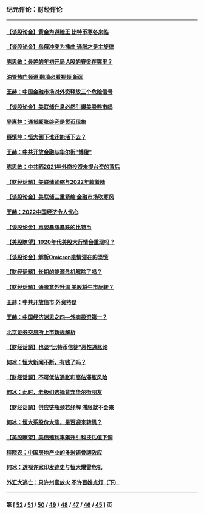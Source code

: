 ### 纪元评论：财经评论
---
#### [【谈股论金】黄金为避险王 比特币寒冬来临](../../pages/nsc1026/n13600406.md?03090330) 
#### [【谈股论金】乌俄冲突为插曲 通胀才是主旋律](../../pages/nsc1026/n13576797.md?03090330) 
#### [陈思敏：最差的年初开局 A股的脊梁在哪里？](../../pages/nsc1026/n13558359.md?03090330) 
#### [油管热门频道 翻墙必看视频 新闻](ok?03090330)
#### [王赫：中国金融市场对外资释放三个危险信号](../../pages/nsc1026/n13546389.md?03090330) 
#### [【谈股论金】美联储升息必然引爆美股熊市吗](../../pages/nsc1026/n13519194.md?03090330) 
#### [吴惠林：通货膨胀终究是货币现象](../../pages/nsc1026/n13512979.md?03090330) 
#### [蔡慎坤：恒大倒下谁还能活下去？](../../pages/nsc1026/n13501831.md?03090330) 
#### [王赫：中共开放金融与华尔街“博傻”](../../pages/nsc1026/n13501138.md?03090330) 
#### [陈思敏：中共晒2021年外商投资未提台资的背后](../../pages/nsc1026/n13501057.md?03090330) 
#### [【财经话题】美联储紧缩与2022年软着陆](../../pages/nsc1026/n13498354.md?03090330) 
#### [【谈股论金】美联储三重紧缩 金融市场吹寒风](../../pages/nsc1026/n13487202.md?03090330) 
#### [王赫：2022中国经济令人忧心](../../pages/nsc1026/n13480433.md?03090330) 
#### [【谈股论金】再谈暴涨暴跌的比特币](../../pages/nsc1026/n13428036.md?03090330) 
#### [【美股瞭望】1920年代美股大行情会重现吗？](../../pages/nsc1026/n13425425.md?03090330) 
#### [【谈股论金】解析Omicron疫情潜在的恐慌](../../pages/nsc1026/n13403704.md?03090330) 
#### [【财经话题】长期的能源危机解除了吗？](../../pages/nsc1026/n13378041.md?03090330) 
#### [【财经话题】通胀意外升温 美股将牛市反转？](../../pages/nsc1026/n13370659.md?03090330) 
#### [王赫：中共开放债市 外资持疑](../../pages/nsc1026/n13366203.md?03090330) 
#### [王赫：中国经济迷思之四—外商投资第一？](../../pages/nsc1026/n13354150.md?03090330) 
#### [北京证券交易所上市新规解析](../../pages/nsc1026/n13348292.md?03090330) 
#### [【财经话题】也谈“比特币信徒”恶性通胀论](../../pages/nsc1026/n13331972.md?03090330) 
#### [何冰：恒大新闻不断，有钱了吗？](../../pages/nsc1026/n13325002.md?03090330) 
#### [【财经话题】不可低估通胀和高估滞胀风险](../../pages/nsc1026/n13300505.md?03090330) 
#### [何冰：此时，老板们选择背弃华尔街朋友](../../pages/nsc1026/n13295291.md?03090330) 
#### [【财经话题】供应链瓶颈若纾解 滞胀就不会来](../../pages/nsc1026/n13286759.md?03090330) 
#### [何冰：恒大系股价大涨，是否迎来转机？](../../pages/nsc1026/n13276822.md?03090330) 
#### [【美股瞭望】美债殖利率飙升引科技估值下调](../../pages/nsc1026/n13267775.md?03090330) 
#### [程晓农：中国房地产业的多米诺骨牌效应](../../pages/nsc1026/n13259673.md?03090330) 
#### [何冰：透视许家印发迹史与恒大爆雷危机](../../pages/nsc1026/n13253937.md?03090330) 
#### [外汇大逃亡：只许州官放火 不许百姓点灯（下）](../../pages/nsc1026/n13245748.md?03090330) 

---
#### 第 [ [52](./52.md?03090330) / [51](./51.md?03090330) / [50](./50.md?03090330) / [49](./49.md?03090330) / [48](./48.md?03090330) / [47](./47.md?03090330) / [46](./46.md?03090330) / [45](./45.md?03090330) ] 页
